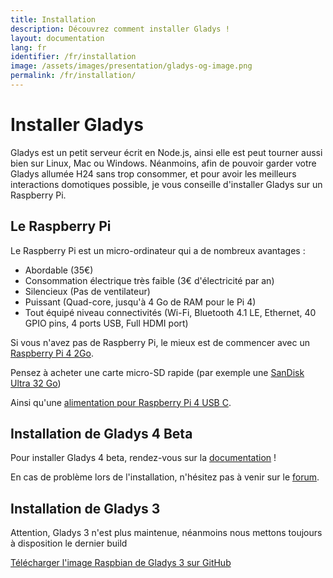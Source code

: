 ```yaml
---
title: Installation
description: Découvrez comment installer Gladys !
layout: documentation
lang: fr
identifier: /fr/installation
image: /assets/images/presentation/gladys-og-image.png
permalink: /fr/installation/
---
```


# Installer Gladys

Gladys est un petit serveur écrit en Node.js, ainsi elle est peut tourner aussi bien sur Linux, Mac ou Windows. Néanmoins, afin de pouvoir garder votre Gladys allumée H24 sans trop consommer, et pour avoir les meilleurs interactions domotiques possible, je vous conseille d'installer Gladys sur un Raspberry Pi.

## Le Raspberry Pi

Le Raspberry Pi est un micro-ordinateur qui a de nombreux avantages :

- Abordable (35€)
- Consommation électrique très faible (3€ d'électricité par an)
- Silencieux (Pas de ventilateur)
- Puissant (Quad-core, jusqu'à 4 Go de RAM pour le Pi 4)
- Tout équipé niveau connectivités (Wi-Fi, Bluetooth 4.1 LE, Ethernet, 40 GPIO pins, 4 ports USB, Full HDMI port)

Si vous n'avez pas de Raspberry Pi, le mieux est de commencer avec un [Raspberry Pi 4 2Go](https://www.amazon.fr/gp/product/B07TD42S27/ref=as_li_qf_asin_il_tl?ie=UTF8&tag=gladproj-21&creative=6746&linkCode=as2&creativeASIN=B07TD42S27&linkId=9dd22da0ff7e25b8416efdf7290255e8).

Pensez à acheter une carte micro-SD rapide (par exemple une [SanDisk Ultra 32 Go](https://www.amazon.fr/gp/product/B073JWXGNT/ref=as_li_qf_asin_il_tl?ie=UTF8&tag=gladproj-21&creative=6746&linkCode=as2&creativeASIN=B073JWXGNT&linkId=a866ed1a15879e1c4dacfe01717e5c01))

Ainsi qu'une [alimentation pour Raspberry Pi 4 USB C](https://www.amazon.fr/gp/product/B07RLG6THK/ref=as_li_qf_asin_il_tl?ie=UTF8&tag=gladproj-21&creative=6746&linkCode=as2&creativeASIN=B07RLG6THK&linkId=12dc295151a4f036f115730d9ef161b4).

## Installation de Gladys 4 Beta

Pour installer Gladys 4 beta, rendez-vous sur la [documentation](https://documentation.gladysassistant.com/fr/installation) !

En cas de problème lors de l'installation, n'hésitez pas à venir sur le [forum](https://community.gladysassistant.com).

## Installation de Gladys 3

<div class="alert alert-warning">
Attention, Gladys 3 n'est plus maintenue, néanmoins nous mettons toujours à disposition le dernier build
</div>

[Télécharger l'image Raspbian de Gladys 3 sur GitHub](https://bit.ly/gladys-3-8-0-rev2)

